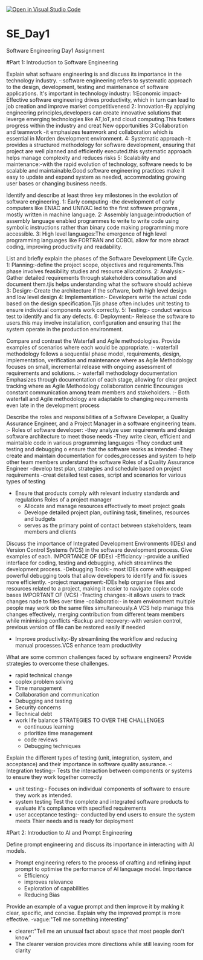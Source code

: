 [![Open in Visual Studio Code](https://classroom.github.com/assets/open-in-vscode-2e0aaae1b6195c2367325f4f02e2d04e9abb55f0b24a779b69b11b9e10269abc.svg)](https://classroom.github.com/online_ide?assignment_repo_id=18486581&assignment_repo_type=AssignmentRepo)
# SE_Day1
Software Engineering Day1 Assignment

#Part 1: Introduction to Software Engineering

Explain what software engineering is and discuss its importance in the technology industry.
-:software engineering refers to systematic approach to the design, development, testing and maintenance of software applications.
It's important in technology industry:
 1:Economic impact-Effective software engineering drives productivity, which in turn can lead to job creation and improve market competitivenesd
  2: Innovation-By applying engineering principles,developers can create innovative solutions that leverge emerging technologies like AT,loT,and cloud computing.This fosters progress within the industry and creat New opportunities 
  3:Collaboration and teamwork -it emphasizes teamwork and collaboration which is essential in Morden development environment.
  4: Systematic approach -it provides a structured methodology for software development, ensuring that project are well planned and efficiently executed.this systematic approach helps manage complexity and reduces risks 
  5: Scalability and maintenance:-with the rapid evolution of technology, software needs to be scalable and maintainable.Good software engineering practices make it easy to update and expand system as needed, accommodating growing user bases or changing business needs.
  

Identify and describe at least three key milestones in the evolution of software engineering.
1: Early computing -the development of early computers like ENIAC and UNIVAC led to the first software programs , mostly written in machine language.
2: Assembly language:introduction of assembly language enabled programmes to write to write code using symbolic instructions rather than binary code making programming more accessible.
3: High level languages:The emergence of high level programming languages like FORTRAN and COBOL allow for more abract coding, improving productivity and readability.

List and briefly explain the phases of the Software Development Life Cycle.
1: Planning:-define the project scope, objectives and requirements.This phase involves feasibility studies and resource allocations.
2: Analysis:-Gather detailed requirements through stakeholders consultation and document them.tjis helps understanding what the software should achieve 
3: Design:-Create the architecture if the software, both high level design and low level design 
4: Implementation:- Developers write the actual code based on the design specification.Tjis phase often includes unit testing to ensure individual components work correctly.
5: Testing:- conduct various test to identify and fix any defects.
6: Deployment:- Release the software to users.this may involve installation, configuration and ensuring that the system operate in the production environment.

Compare and contrast the Waterfall and Agile methodologies. Provide examples of scenarios where each would be appropriate.
:- waterfall methodology follows a sequential phase model, requirements, design, implementation, verification and maintenance where as Agile Methodology focuses on small, incremental release with ongoing assessment of requirements and solutions.
:- waterfall methodology documentation Emphasizes through documentation of each stage, allowing for clear project tracking where as Agile Methodology collaboration centric Encourages constant communication among team members and stakeholders.
:- Both waterfall and Agile methodology are adaptable to changing requirements even late in the development process 

Describe the roles and responsibilities of a Software Developer, a Quality Assurance Engineer, and a Project Manager in a software engineering team.
:- Roles of software developer:
   -they analyze user requirements and design software architecture to meet those needs 
   -They write clean, efficient and maintaible code in various programming languages 
   -They conduct unit testing and debugging o ensure that the software works as intended 
   -They create and maintain documentation for codes,processes and system to help other team members understand the software 
   Roles of a Quality Assurance Engineer 
   -develop test plan, strategies and schedule based on project requirements 
   -creat detailed test cases, script and scenarios for various types of testing 
   - Ensure that products comply with relevant industry standards and regulations
     Roles of a project manager
     - Allocate and manage resources effectively to meet project goals
     - Develope detailed project plan, outlining task, timelines, resources and budgets
     - serves as the primary point of contact between stakeholders, team members and clients 

Discuss the importance of Integrated Development Environments (IDEs) and Version Control Systems (VCS) in the software development process. Give examples of each.
IMPORTANCE OF (IDEs)
-Efficiancy :-provide a unified interface for coding, testing and debugging, which streamlines the development process.
-Debugging Tools:- most IDEs come with equipped powerful debugging tools that allow developers to identify and fix issues more efficiently.
-project management:-IDEs help organise files and resources related to a project, making it easier to navigate coplex code bases 
 IMPORTANT OF (VCS)
 -Tracting changes:-it allows users to track changes nade to files over time 
 -collaboratio:- in team environment multiple people may work ob the same files simultaneously.A VCS help manage this changes effectively, merging contribution from different team members while minimising conflicts 
 -Backup and recovery:-with version control, previous version of file can be restored easily if needed 
 - Improve productivity:-By streamlining the workflow and reducing manual processes.VCS enhance team productivity 

What are some common challenges faced by software engineers? Provide strategies to overcome these challenges.
- rapid technical change
- coplex problem solving
- Time management
- Collaboration and communication
- Debugging and testing
- Security concerns
- Technical debt
- work life balance
  STRATEGIES TO OVER THE CHALLENGES
  - continuous learning
  - prioritize time management
  - code reviews
  - Debugging techniques 

Explain the different types of testing (unit, integration, system, and acceptance) and their importance in software quality assurance.
-: Integration testing:- Tests the interaction between components or systems to ensure they work together correctly 
- unit testing:- Focuses on individual components of software to ensure they work as intended.
- system testing Test the complete and integrated software products to evaluate it's compliance with specified requirements
- user acceptance testing:- conducted by end users to ensure the system meets Thier needs and is ready for deployment 

#Part 2: Introduction to AI and Prompt Engineering


Define prompt engineering and discuss its importance in interacting with AI models.
- Prompt engineering refers to the process of crafting and refining input prompt to optimise the performance of AI language model.
  Importance
  - Efficiency
  - improves relevance
  - Exploration of capabilities
  - Reducing Bias

Provide an example of a vague prompt and then improve it by making it clear, specific, and concise. Explain why the improved prompt is more effective.
-vague:"Tell me something interesting"
- clearer:"Tell me an unusual fact about space that most people don't know"
- The clearer version provides more directions while still leaving room for clarity 
